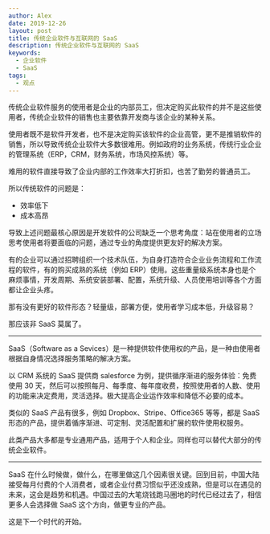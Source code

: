 ```yaml
---
author: Alex
date: 2019-12-26
layout: post
title: 传统企业软件与互联网的 SaaS
description: 传统企业软件与互联网的 SaaS
keywords: 
  - 企业软件
  - SaaS
tags:
  - 观点
---
```


传统企业软件服务的使用者是企业的内部员工，但决定购买此软件的并不是这些使用者，传统企业软件的销售也主要依靠开发商与该企业的某种关系。

使用者既不是软件开发者，也不是决定购买该软件的企业高管，更不是推销软件的销售，所以导致传统企业软件大多数很难用。例如政府的业务系统，传统行业企业的管理系统（ERP，CRM，财务系统，市场风控系统）等。

难用的软件直接导致了企业内部的工作效率大打折扣，也苦了勤劳的普通员工。

所以传统软件的问题是：

- 效率低下
- 成本高昂

导致上述问题最核心原因是开发软件的公司缺乏一个思考角度：站在使用者的立场思考使用者将要面临的问题，通过专业的角度提供更友好的解决方案。

有的企业可以通过招聘组织一个技术队伍，为自身打造符合企业业务流程和工作流程的软件，有的购买成熟的系统（例如 ERP）使用。这些重量级系统本身也是个麻烦事情，开发周期、系统安装部署、配置，系统升级、人员使用培训等各个方面都让企业头疼。

那有没有更好的软件形态？轻量级，部署方便，使用者学习成本低，升级容易？

那应该非 SaaS 莫属了。

-----------

SaaS（Software as a Sevices）是一种提供软件使用权的产品，是一种由使用者根据自身情况选择服务策略的解决方案。

以 CRM 系统的 SaaS 提供商 salesforce 为例，提供循序渐进的服务体验：免费使用 30 天，然后可以按照每月、每季度、每年度收费，按照使用者的人数、使用的功能来决定费用，灵活选择。极大提高企业运作效率和降低不必要的成本。

类似的 SaaS 产品有很多，例如 Dropbox、Stripe、Office365 等等，都是 SaaS 形态的产品，提供着循序渐进、可定制、灵活配置和扩展的软件使用权服务。

此类产品大多都是专业通用产品，适用于个人和企业。同样也可以替代大部分的传统企业软件。

-----------

SaaS 在什么时候做，做什么，在哪里做这几个因素很关键。回到目前，中国大陆接受每月付费的个人消费者，或者企业付费习惯似乎还没成熟，但是可以在遇见的未来，这会是趋势和机遇。中国过去的大笔烧钱跑马圈地的时代已经过去了，相信更多人会选择做 SaaS 这个方向，做更专业的产品。

这是下一个时代的开始。
